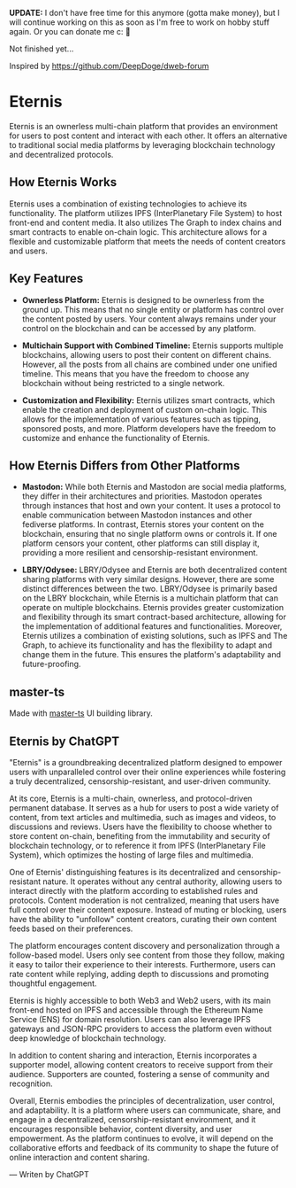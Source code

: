 **UPDATE:** I don't have free time for this anymore (gotta make money), but I will continue working on this as soon as I'm free to work on hobby stuff again. Or you can donate me c: 🍙

Not finished yet...

Inspired by https://github.com/DeepDoge/dweb-forum

# Eternis

Eternis is an ownerless multi-chain platform that provides an environment for users to post content and interact with each other. It offers an alternative to traditional social media platforms by leveraging blockchain technology and decentralized protocols.

## How Eternis Works

Eternis uses a combination of existing technologies to achieve its functionality. The platform utilizes IPFS (InterPlanetary File System) to host front-end and content media. It also utilizes The Graph to index chains and smart contracts to enable on-chain logic. This architecture allows for a flexible and customizable platform that meets the needs of content creators and users.

## Key Features

-   **Ownerless Platform:** Eternis is designed to be ownerless from the ground up. This means that no single entity or platform has control over the content posted by users. Your content always remains under your control on the blockchain and can be accessed by any platform.

-   **Multichain Support with Combined Timeline:** Eternis supports multiple blockchains, allowing users to post their content on different chains. However, all the posts from all chains are combined under one unified timeline. This means that you have the freedom to choose any blockchain without being restricted to a single network.

-   **Customization and Flexibility:** Eternis utilizes smart contracts, which enable the creation and deployment of custom on-chain logic. This allows for the implementation of various features such as tipping, sponsored posts, and more. Platform developers have the freedom to customize and enhance the functionality of Eternis.

## How Eternis Differs from Other Platforms

-   **Mastodon:** While both Eternis and Mastodon are social media platforms, they differ in their architectures and priorities. Mastodon operates through instances that host and own your content. It uses a protocol to enable communication between Mastodon instances and other fediverse platforms. In contrast, Eternis stores your content on the blockchain, ensuring that no single platform owns or controls it. If one platform censors your content, other platforms can still display it, providing a more resilient and censorship-resistant environment.

-   **LBRY/Odysee:** LBRY/Odysee and Eternis are both decentralized content sharing platforms with very similar designs. However, there are some distinct differences between the two. LBRY/Odysee is primarily based on the LBRY blockchain, while Eternis is a multichain platform that can operate on multiple blockchains. Eternis provides greater customization and flexibility through its smart contract-based architecture, allowing for the implementation of additional features and functionalities. Moreover, Eternis utilizes a combination of existing solutions, such as IPFS and The Graph, to achieve its functionality and has the flexibility to adapt and change them in the future. This ensures the platform's adaptability and future-proofing.

## master-ts

Made with [master-ts](https://github.com/DeepDoge/master-ts) UI building library.

## Eternis by ChatGPT

"Eternis" is a groundbreaking decentralized platform designed to empower users with unparalleled control over their online experiences while fostering a truly decentralized, censorship-resistant, and user-driven community.

At its core, Eternis is a multi-chain, ownerless, and protocol-driven permanent database. It serves as a hub for users to post a wide variety of content, from text articles and multimedia, such as images and videos, to discussions and reviews. Users have the flexibility to choose whether to store content on-chain, benefiting from the immutability and security of blockchain technology, or to reference it from IPFS (InterPlanetary File System), which optimizes the hosting of large files and multimedia.

One of Eternis' distinguishing features is its decentralized and censorship-resistant nature. It operates without any central authority, allowing users to interact directly with the platform according to established rules and protocols. Content moderation is not centralized, meaning that users have full control over their content exposure. Instead of muting or blocking, users have the ability to "unfollow" content creators, curating their own content feeds based on their preferences.

The platform encourages content discovery and personalization through a follow-based model. Users only see content from those they follow, making it easy to tailor their experience to their interests. Furthermore, users can rate content while replying, adding depth to discussions and promoting thoughtful engagement.

Eternis is highly accessible to both Web3 and Web2 users, with its main front-end hosted on IPFS and accessible through the Ethereum Name Service (ENS) for domain resolution. Users can also leverage IPFS gateways and JSON-RPC providers to access the platform even without deep knowledge of blockchain technology.

In addition to content sharing and interaction, Eternis incorporates a supporter model, allowing content creators to receive support from their audience. Supporters are counted, fostering a sense of community and recognition.

Overall, Eternis embodies the principles of decentralization, user control, and adaptability. It is a platform where users can communicate, share, and engage in a decentralized, censorship-resistant environment, and it encourages responsible behavior, content diversity, and user empowerment. As the platform continues to evolve, it will depend on the collaborative efforts and feedback of its community to shape the future of online interaction and content sharing.

— Writen by ChatGPT
